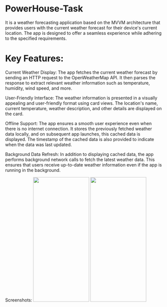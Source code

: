 # PowerHouse-Task

It is a weather forecasting application based on the MVVM architecture that provides users with the current weather forecast for their device's current location. The app is designed to offer a seamless experience while adhering to the specified requirements.

# Key Features:

Current Weather Display: The app fetches the current weather forecast by sending an HTTP request to the OpenWeatherMap API. It then parses the response to extract relevant weather information such as temperature, humidity, wind speed, and more.

User-Friendly Interface: The weather information is presented in a visually appealing and user-friendly format using card views. The location's name, current temperature, weather description, and other details are displayed on the card.

Offline Support: The app ensures a smooth user experience even when there is no internet connection. It stores the previously fetched weather data locally, and on subsequent app launches, this cached data is displayed. The timestamp of the cached data is also provided to indicate when the data was last updated.

Background Data Refresh: In addition to displaying cached data, the app performs background network calls to fetch the latest weather data. This ensures that users receive up-to-date weather information even if the app is running in the background.

Screenshots:
<img src="https://github.com/vishal719/PowerHouse-Task/assets/73362847/8833481e-7f6b-43da-9fe5-40b3debd1b29" width="180" height="400">
<img src="https://github.com/vishal719/PowerHouse-Task/assets/73362847/75eda992-42e6-4f6e-8d1b-4f202aa8e3bd" width="180" height="400"> 
